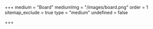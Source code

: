+++
medium = "Board"
mediumImg = "/images/board.png"
order = 1
sitemap_exclude = true
type = "medium"
undefined = false

+++
